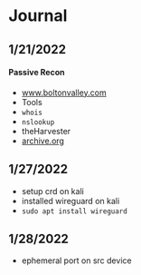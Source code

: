 # Journal

## 1/21/2022
#### Passive Recon
- www.boltonvalley.com
- Tools
 - `whois`
 - `nslookup`
 - theHarvester
 - [archive.org](https://archive.org)

## 1/27/2022
- setup crd on kali
- installed wireguard on kali
- `sudo apt install wireguard`

## 1/28/2022
- ephemeral port on src device
